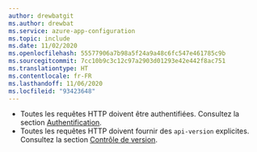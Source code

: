 ```yaml
---
author: drewbatgit
ms.author: drewbat
ms.service: azure-app-configuration
ms.topic: include
ms.date: 11/02/2020
ms.openlocfilehash: 55577906a7b98a5f24a9a48c6fc547e461785c9b
ms.sourcegitcommit: 7cc10b9c3c12c97a2903d01293e42e442f8ac751
ms.translationtype: HT
ms.contentlocale: fr-FR
ms.lasthandoff: 11/06/2020
ms.locfileid: "93423648"
---
```

- Toutes les requêtes HTTP doivent être authentifiées. Consultez la section [Authentification](../articles/azure-app-configuration/rest-api-authentication-index.md).
- Toutes les requêtes HTTP doivent fournir des `api-version` explicites. Consultez la section [Contrôle de version](../articles/azure-app-configuration/rest-api-versioning.md).